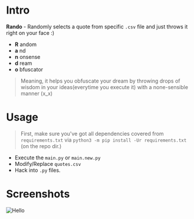# Intro
**Rando** - Randomly selects a quote from specific `.csv` file and just throws it right on your face :)

- **R** andom
- **a** nd
- **n** onsense
- **d** ream
- **o** bfuscator

> Meaning, it helps you obfuscate your dream by throwing drops of wisdom in your ideas(everytime you execute it) with a none-sensible manner (x_x)

# Usage
> First, make sure you've got all dependencies covered from `requirements.txt` via `python3 -m pip install -Ur requirements.txt` (on the repo dir.)
- Execute the `main.py` or `main.new.py`
- Modify/Replace `quotes.csv`
- Hack into `.py` files.

# Screenshots
![Hello](https://cdn.discordapp.com/attachments/847036684113805312/893790778042761266/unknown.png)
